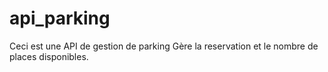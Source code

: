 # api_parking
 Ceci est une API de gestion de parking
 Gère la reservation et le nombre de places disponibles.
